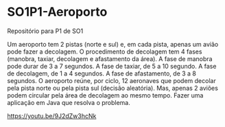 # SO1P1-Aeroporto
Repositório para P1 de SO1

Um aeroporto tem 2 pistas (norte e sul) e, em cada pista, apenas um
avião pode fazer a decolagem.
O procedimento de decolagem tem 4 fases (manobra, taxiar,
decolagem e afastamento da área).
A fase de manobra pode durar de 3 a 7 segundos. A fase de taxiar, de 5
a 10 segundo. A fase de decolagem, de 1 a 4 segundos. A fase de
afastamento, de 3 a 8 segundos.
O aeroporto reúne, por ciclo, 12 aeronaves que podem decolar pela
pista norte ou pela pista sul (decisão aleatória). Mas, apenas 2 aviões
podem circular pela área de decolagem ao mesmo tempo.
Fazer uma aplicação em Java que resolva o problema.

https://youtu.be/9J2dZw3hcNk
